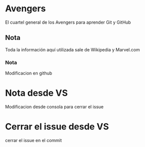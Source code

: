 # Avengers

El cuartel general de los Avengers para aprender Git y GitHub

## Nota
Toda la información aquí utilizada sale de Wikipedia y Marvel.com


### Nota
Modificacion en github

# Nota desde VS
 Modificacion desde consola para cerrar el issue
 
 # Cerrar el issue desde VS
 cerrar el issue en el commit 